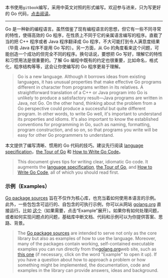 本书使用`gitbook`编写，采用中英文对照的形式编写。欢迎参与进来，只为写更好的 Go 代码，[点击阅读](https://leunggeorge.gitbooks.io/effective-go/content/)。



---

Go 是一种新的编程语言。虽然借鉴了现有编程语言的思想，但它有一些不同寻常的特性，使得高效的 Go 程序，在性质上不同于它的亲属语言编写的程序。直截了当的把 C++ 程序或者 Java 程序翻译成 Go 程序，不大可能打到令人满意度结果（毕竟 Java 程序不是用 Go 写的）。另一方面，从 Go 的角度看来这个问题，可能创造一个成功的但完全不同的程序。换句话说，要想把 Go 写好，理解它的特性和习惯用法是很重要的。了解 Go 编程中既有的约定也很重要，比如命名，格式化，程序结构等等，这会让你使编写的 Go 程序更易于理解。

> Go is a new language. Although it borrows ideas from existing languages, it has unusual properties that make effective Go programs different in character from programs written in its relatives. A straightforward translation of a C++ or Java program into Go is unlikely to produce a satisfactory result—Java programs are written in Java, not Go. On the other hand, thinking about the problem from a Go perspective could produce a successful but quite different program. In other words, to write Go well, it's important to understand its properties and idioms. It's also important to know the established conventions for programming in Go, such as naming, formatting, program construction, and so on, so that programs you write will be easy for other Go programmers to understand.

本文提供了编写清晰、惯用的 Go 代码的技巧。建议先行阅读 [language specification](https://golang.org/ref/spec)，[the Tour of Go](https://tour.golang.org/) 和 [How to Write Go Code](https://golang.org/doc/code.html)。

> This document gives tips for writing clear, idiomatic Go code. It augments the [language specification](https://golang.org/ref/spec), [the Tour of Go](https://tour.golang.org/), and [How to Write Go Code](https://golang.org/doc/code.html), all of which you should read first.

### 示例（Examples）

[Go package sources](https://golang.org/src/) 旨在不仅作为核心库，也充当着如何使用本语言的示例。此外，一些包包含可运行的、自包含的可执行示例，你可以从网站 [golang.org](https://golang.org/) 直接运行。比如 [这个](https://golang.org/pkg/strings/#example_Map)（如果需要，点击“Example”展开）。如果你有如何处理问题，或者如何实现问题点的问题，基础库中断文档、代码和示例可以为你提供答案、思路、背景。

> The [Go package sources](https://golang.org/src/) are intended to serve not only as the core library but also as examples of how to use the language. Moreover, many of the packages contain working, self-contained executable examples you can run directly from the[golang.org](https://golang.org/)web site, such as [this one](https://golang.org/pkg/strings/#example_Map) \(if necessary, click on the word "Example" to open it up\). If you have a question about how to approach a problem or how something might be implemented, the documentation, code and examples in the library can provide answers, ideas and background.



